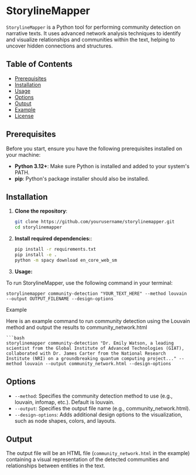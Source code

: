 # StorylineMapper

`StorylineMapper` is a Python tool for performing community detection on narrative texts. It uses advanced network analysis techniques to identify and visualize relationships and communities within the text, helping to uncover hidden connections and structures.

## Table of Contents

- [Prerequisites](#prerequisites)
- [Installation](#installation)
- [Usage](#usage)
- [Options](#options)
- [Output](#output)
- [Example](#example)
- [License](#license)

## Prerequisites

Before you start, ensure you have the following prerequisites installed on your machine:

- **Python 3.12+**: Make sure Python is installed and added to your system's PATH.
- **pip**: Python's package installer should also be installed.

## Installation

1. **Clone the repository**:
   ```bash
   git clone https://github.com/yourusername/storylinemapper.git
   cd storylinemapper

2. **Install required dependencies:**:
    ```bash
    pip install -r requirements.txt
    pip install -e .
    python -m spacy download en_core_web_sm


3. **Usage:**

To run StorylineMapper, use the following command in your terminal:


    storylinemapper community-detection "YOUR_TEXT_HERE" --method louvain --output OUTPUT_FILENAME --design-options


Example

Here is an example command to run community detection using the Louvain method and output the results to community_network.html

    ```bash
    storylinemapper community-detection "Dr. Emily Watson, a leading scientist from the Global Institute of Advanced Technologies (GIAT), collaborated with Dr. James Carter from the National Research Institute (NRI) on a groundbreaking quantum computing project..." --method louvain --output community_network.html --design-options


## Options

- `--method`: Specifies the community detection method to use (e.g., louvain, infomap, etc.). Default is louvain.
- `--output`: Specifies the output file name (e.g., community_network.html).
- `--design-options`: Adds additional design options to the visualization, such as node shapes, colors, and layouts.

## Output

The output file will be an HTML file (`community_network.html` in the example) containing a visual representation of the detected communities and relationships between entities in the text.
